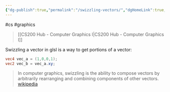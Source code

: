 ```yaml
---
{"dg-publish":true,"permalink":"/swizzling-vectors/","dgHomeLink":true,"dgPassFrontmatter":false}
---
```


#cs #graphics 
> [[CS200 Hub - Computer Graphics I|CS200 Hub - Computer Graphics I]]

Swizzling a vector in glsl is a way to get portions of a vector:

```glsl
vec4 vec_a = (1,0,0,1);
vec2 vec_b = vec_a.xy;
```

> In computer graphics, swizzling is the ability to compose vectors by arbitrarily rearranging and combining components of other vectors.
[wikipedia](https://en.wikipedia.org/wiki/Swizzling_(computer_graphics))